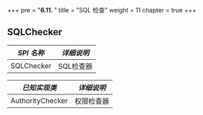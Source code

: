 +++
pre = "<b>6.11. </b>"
title = "SQL 检查"
weight = 11
chapter = true
+++

## SQLChecker

| *SPI 名称*        | *详细说明* |
| ---------------- | --------- |
| SQLChecker       | SQL检查器  |

| *已知实现类*       | *详细说明* |
| ---------------- | --------- |
| AuthorityChecker | 权限检查器  |
